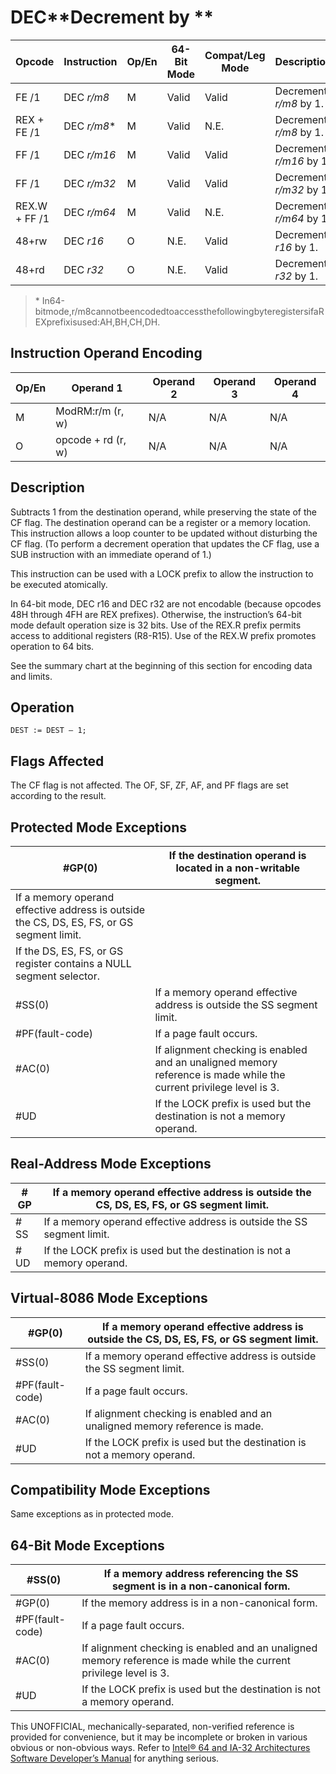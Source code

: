 # DEC**Decrement by **

| Opcode        | Instruction  | Op/En | 64-Bit Mode | Compat/Leg Mode | Description             |
| ------------- | ------------ | ----- | ----------- | --------------- | ----------------------- |
| FE /1         | DEC _r/m8_   | M     | Valid       | Valid           | Decrement _r/m8_ by 1.  |
| REX + FE /1   | DEC _r/m8_\* | M     | Valid       | N.E.            | Decrement _r/m8_ by 1.  |
| FF /1         | DEC _r/m16_  | M     | Valid       | Valid           | Decrement _r/m16_ by 1. |
| FF /1         | DEC _r/m32_  | M     | Valid       | Valid           | Decrement _r/m32_ by 1. |
| REX.W + FF /1 | DEC _r/m64_  | M     | Valid       | N.E.            | Decrement _r/m64_ by 1. |
| 48+rw         | DEC _r16_    | O     | N.E.        | Valid           | Decrement _r16_ by 1.   |
| 48+rd         | DEC _r32_    | O     | N.E.        | Valid           | Decrement _r32_ by 1.   |

> \* In64-bitmode,r/m8cannotbeencodedtoaccessthefollowingbyteregistersifaREXprefixisused:AH,BH,CH,DH.

## Instruction Operand Encoding

| Op/En | Operand 1          | Operand 2 | Operand 3 | Operand 4 |
| ----- | ------------------ | --------- | --------- | --------- |
| M     | ModRM:r/m (r, w)   | N/A       | N/A       | N/A       |
| O     | opcode + rd (r, w) | N/A       | N/A       | N/A       |

## Description

Subtracts 1 from the destination operand, while preserving the state of the CF flag. The destination operand can be a register or a memory location. This instruction allows a loop counter to be updated without disturbing the CF flag. (To perform a decrement operation that updates the CF flag, use a SUB instruction with an immediate operand of 1.)

This instruction can be used with a LOCK prefix to allow the instruction to be executed atomically.

In 64-bit mode, DEC r16 and DEC r32 are not encodable (because opcodes 48H through 4FH are REX prefixes). Otherwise, the instruction’s 64-bit mode default operation size is 32 bits. Use of the REX.R prefix permits access to additional registers (R8-R15). Use of the REX.W prefix promotes operation to 64 bits.

See the summary chart at the beginning of this section for encoding data and limits.

## Operation

```
DEST := DEST – 1;

```

## Flags Affected

The CF flag is not affected. The OF, SF, ZF, AF, and PF flags are set according to the result.

## Protected Mode Exceptions

| \#​​​​GP(0)                                                                               | If the destination operand is located in a non-writable segment.                                                   |
| ----------------------------------------------------------------------------------------- | ------------------------------------------------------------------------------------------------------------------ |
| If a memory operand effective address is outside the CS, DS, ES, FS, or GS segment limit. |
| If the DS, ES, FS, or GS register contains a NULL segment selector.                       |
| \#​​​​​SS(0)                                                                              | If a memory operand effective address is outside the SS segment limit.                                             |
| \#​PF(fault-code)                                                                         | If a page fault occurs.                                                                                            |
| \#​AC(0)                                                                                  | If alignment checking is enabled and an unaligned memory reference is made while the current privilege level is 3. |
| #​​​UD                                                                                    | If the LOCK prefix is used but the destination is not a memory operand.                                            |

## Real-Address Mode Exceptions

| \#​​​​GP  | If a memory operand effective address is outside the CS, DS, ES, FS, or GS segment limit. |
| --------- | ----------------------------------------------------------------------------------------- |
| \#​​​​​SS | If a memory operand effective address is outside the SS segment limit.                    |
| #​​​UD    | If the LOCK prefix is used but the destination is not a memory operand.                   |

## Virtual-8086 Mode Exceptions

| \#​​​​GP(0)       | If a memory operand effective address is outside the CS, DS, ES, FS, or GS segment limit. |
| ----------------- | ----------------------------------------------------------------------------------------- |
| \#​​​​​SS(0)      | If a memory operand effective address is outside the SS segment limit.                    |
| \#​PF(fault-code) | If a page fault occurs.                                                                   |
| \#​AC(0)          | If alignment checking is enabled and an unaligned memory reference is made.               |
| #​​​UD            | If the LOCK prefix is used but the destination is not a memory operand.                   |

## Compatibility Mode Exceptions

Same exceptions as in protected mode.

## 64-Bit Mode Exceptions

| \#​​​​​SS(0)      | If a memory address referencing the SS segment is in a non-canonical form.                                         |
| ----------------- | ------------------------------------------------------------------------------------------------------------------ |
| \#​​​​GP(0)       | If the memory address is in a non-canonical form.                                                                  |
| \#​PF(fault-code) | If a page fault occurs.                                                                                            |
| \#​AC(0)          | If alignment checking is enabled and an unaligned memory reference is made while the current privilege level is 3. |
| #​​​UD            | If the LOCK prefix is used but the destination is not a memory operand.                                            |

This UNOFFICIAL, mechanically-separated, non-verified reference is provided for convenience, but it may be
incomplete or broken in various obvious or non-obvious
ways. Refer to [Intel® 64 and IA-32 Architectures Software Developer’s Manual](https://software.intel.com/en-us/download/intel-64-and-ia-32-architectures-sdm-combined-volumes-1-2a-2b-2c-2d-3a-3b-3c-3d-and-4) for anything serious.
